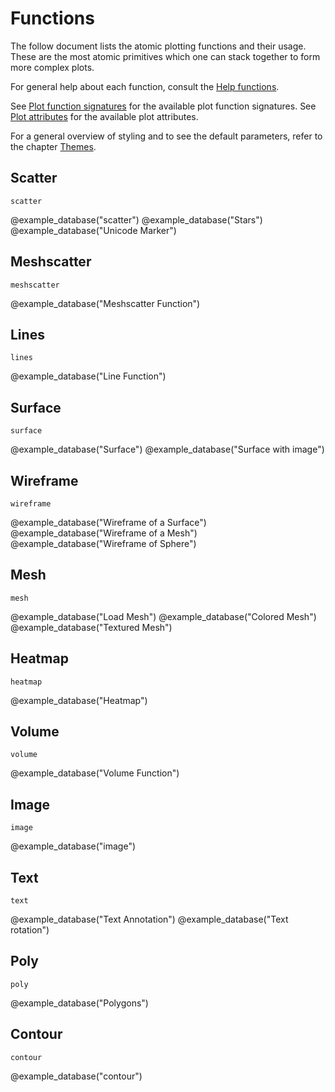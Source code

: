 # Functions

The follow document lists the atomic plotting functions and their usage.
These are the most atomic primitives which one can stack together to form more complex plots.

For general help about each function, consult the [Help functions](@ref).

See [Plot function signatures](@ref) for the available plot function signatures.
See [Plot attributes](@ref) for the available plot attributes.

For a general overview of styling and to see the default parameters, refer to the chapter [Themes](@ref).


## Scatter

```@docs
scatter
```

@example_database("scatter")
@example_database("Stars")
@example_database("Unicode Marker")


## Meshscatter

```@docs
meshscatter
```

@example_database("Meshscatter Function")


## Lines

```@docs
lines
```

@example_database("Line Function")


## Surface

```@docs
surface
```

@example_database("Surface")
@example_database("Surface with image")


## Wireframe

```@docs
wireframe
```

@example_database("Wireframe of a Surface")
@example_database("Wireframe of a Mesh")
@example_database("Wireframe of Sphere")


## Mesh

```@docs
mesh
```

@example_database("Load Mesh")
@example_database("Colored Mesh")
@example_database("Textured Mesh")


## Heatmap

```@docs
heatmap
```

@example_database("Heatmap")


## Volume

```@docs
volume
```

@example_database("Volume Function")


## Image

```@docs
image
```

@example_database("image")


## Text

```@docs
text
```

@example_database("Text Annotation")
@example_database("Text rotation")


## Poly

```@docs
poly
```

@example_database("Polygons")


## Contour

```@docs
contour
```

@example_database("contour")
